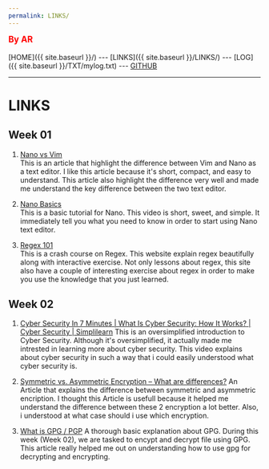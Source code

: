 ```yaml
---
permalink: LINKS/
---
```

<span style="color:red; font-weight:bold; font-size:larger;">By AR</span>
<br><br>
[HOME]({{ site.baseurl }}/) ---
[LINKS]({{ site.baseurl }}/LINKS/) ---
[LOG]({{ site.baseurl }}/TXT/mylog.txt) ---
[GITHUB](https://github.com/AndiRaihan/os222)
<br>
<hr>

# LINKS<br>
## Week 01<br>
1. [Nano vs Vim](https://www.linuxfordevices.com/tutorials/linux/nano-editor-vs-vim-editor)<br>
This is an article that highlight the difference between Vim and Nano as a text editor. I like this article because it's short, compact, and easy to understand. This article also highlight the difference very well and made me understand the key difference between the two text editor.

2. [Nano Basics](https://www.youtube.com/watch?v=Jf0ZJZJ8jlI)<br>
This is a basic tutorial for Nano. This video is short, sweet, and simple. It immediately tell you what you need to know in order to start using Nano text editor.

3. [Regex 101](https://regexone.com)<br>
This is a crash course on Regex. This website explain regex beautifully along with interactive exercise. Not only lessons about regex, this site also have a couple of interesting exercise about regex in order to make you use the knowledge that you just learned.

## Week 02<br>
1. [Cyber Security In 7 Minutes | What Is Cyber Security: How It Works? | Cyber Security | Simplilearn](https://www.youtube.com/watch?v=inWWhr5tnEA)
This is an oversimplified introduction to Cyber Security. Although it's oversimplified, it actually made me intrested in learning more about cyber security. This video explains about cyber security in such a way that i could easily understood what cyber security is.

2. [Symmetric vs. Asymmetric Encryption – What are differences?](https://www.ssl2buy.com/wiki/symmetric-vs-asymmetric-encryption-what-are-differences)
An Article that explains the difference between symmetric and asymmetric encription. I thought this Article is usefull because it helped me understand the difference between these 2 encryption a lot better. Also, i understood at what case should i use which encryption.

3. [What is GPG / PGP](https://www.privex.io/articles/what-is-gpg)
A thorough basic explanation about GPG. During this week (Week 02), we are tasked to encypt and decrypt file using GPG. This article really helped me out on understanding how to use gpg for decrypting and encrypting. 

